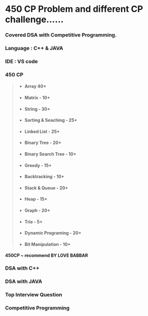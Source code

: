 # 450 CP Problem and different CP challenge......

### Covered DSA with Competitive Programming.

### Language : C++ & JAVA
### IDE : VS code

### 450 CP 
> * ####  Array 40+
> * ####  Matrix - 10+
> * ####  String - 30+
> * ####  Sorting & Seaching - 25+
> * ####  Linked List - 25+
> * ####  Binary Tree - 20+
> * ####  Binary Search Tree - 10+
> * ####  Greedy - 15+
> * ####  Backtracking - 10+
> * ####  Stack & Queue - 20+
> * ####  Heap  - 15+
> * ####  Graph - 20+
> * ####  Trie - 5+
> * ####  Dynamic Programing - 20+
> * ####  Bit Manipulation - 10+

#### 450CP ~ recommend BY LOVE BABBAR

### DSA with C++
### DSA with JAVA
### Top Interview Question 
### Competitive Programming 
